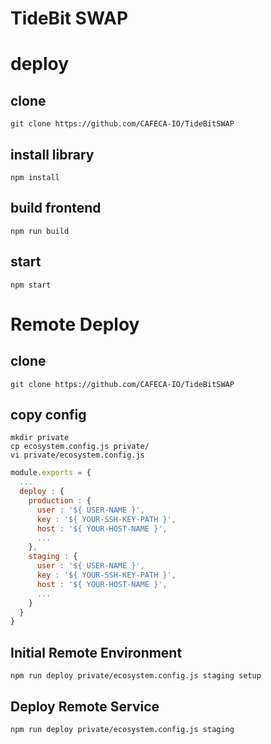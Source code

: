 # TideBit SWAP

# deploy

## clone
```shell
git clone https://github.com/CAFECA-IO/TideBitSWAP
```

## install library
```shell
npm install
```

## build frontend
```shell
npm run build
```

## start
```shell
npm start
```

# Remote Deploy
## clone
```shell
git clone https://github.com/CAFECA-IO/TideBitSWAP
```

## copy config
```shell
mkdir private
cp ecosystem.config.js private/
vi private/ecosystem.config.js
```
```javascript
module.exports = {
  ...
  deploy : {
    production : {
      user : '${ USER-NAME }',
      key : '${ YOUR-SSH-KEY-PATH }',
      host : '${ YOUR-HOST-NAME }',
      ...
    },
    staging : {
      user : '${ USER-NAME }',
      key : '${ YOUR-SSH-KEY-PATH }',
      host : '${ YOUR-HOST-NAME }',
      ...
    }
  }
}
```

## Initial Remote Environment
```shell
npm run deploy private/ecosystem.config.js staging setup
```

## Deploy Remote Service
```shell
npm run deploy private/ecosystem.config.js staging
```
